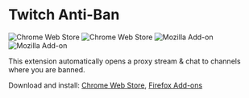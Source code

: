 # Twitch Anti-Ban
![Chrome Web Store](https://img.shields.io/chrome-web-store/rating/ipnllhnoiiclnoonckahfcpahgehgdgb?label=chrome%20rating)
![Chrome Web Store](https://img.shields.io/chrome-web-store/users/ipnllhnoiiclnoonckahfcpahgehgdgb?label=chrome%20users)
![Mozilla Add-on](https://img.shields.io/amo/rating/twitch-chat-anti-ban?label=mozilla%20rating)
![Mozilla Add-on](https://img.shields.io/amo/users/twitch-chat-anti-ban?color=brightgreen&label=mozilla%20users)

This extension automatically opens a proxy stream & chat to channels where you are banned.

Download and install: [Chrome Web Store](https://chrome.google.com/webstore/detail/twitch-chat-anti-ban/ipnllhnoiiclnoonckahfcpahgehgdgb), [Firefox Add-ons](https://addons.mozilla.org/en-US/firefox/addon/twitch-chat-anti-ban/)